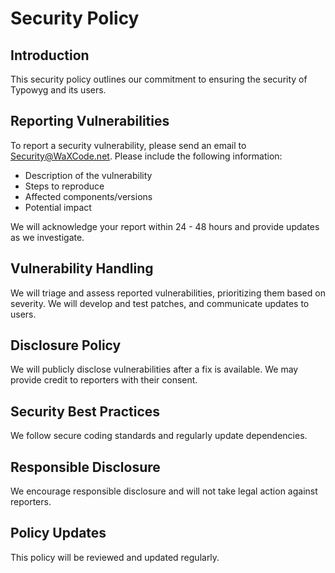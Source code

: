 # Security Policy

## Introduction

This security policy outlines our commitment to ensuring the security of Typowyg and its users.

## Reporting Vulnerabilities

To report a security vulnerability, please send an email to [Security@WaXCode.net](mailto:Security@WaXCode.net). Please include the following information:

* Description of the vulnerability
* Steps to reproduce
* Affected components/versions
* Potential impact

We will acknowledge your report within 24 - 48 hours and provide updates as we investigate.

## Vulnerability Handling

We will triage and assess reported vulnerabilities, prioritizing them based on severity. We will develop and test patches, and communicate updates to users.

## Disclosure Policy

We will publicly disclose vulnerabilities after a fix is available. We may provide credit to reporters with their consent.

## Security Best Practices

We follow secure coding standards and regularly update dependencies.

## Responsible Disclosure

We encourage responsible disclosure and will not take legal action against reporters.

## Policy Updates

This policy will be reviewed and updated regularly.
